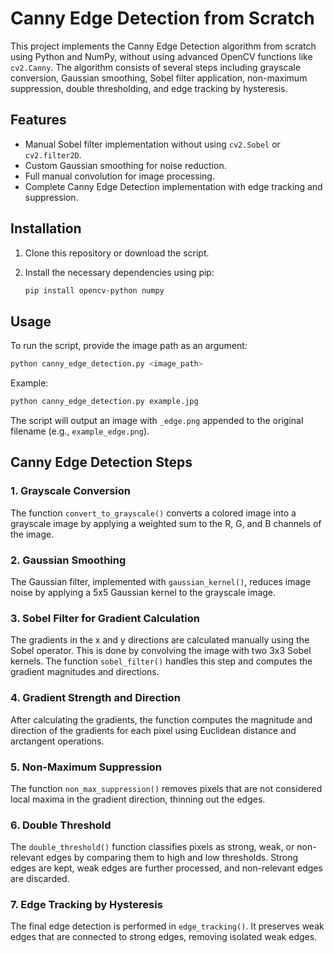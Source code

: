 
# Canny Edge Detection from Scratch

This project implements the Canny Edge Detection algorithm from scratch using Python and NumPy, without using advanced OpenCV functions like `cv2.Canny`. The algorithm consists of several steps including grayscale conversion, Gaussian smoothing, Sobel filter application, non-maximum suppression, double thresholding, and edge tracking by hysteresis.

## Features

- Manual Sobel filter implementation without using `cv2.Sobel` or `cv2.filter2D`.
- Custom Gaussian smoothing for noise reduction.
- Full manual convolution for image processing.
- Complete Canny Edge Detection implementation with edge tracking and suppression.

## Installation

1. Clone this repository or download the script.
2. Install the necessary dependencies using pip:

    ```bash
    pip install opencv-python numpy
    ```

## Usage

To run the script, provide the image path as an argument:

```bash
python canny_edge_detection.py <image_path>
```

Example:

```bash
python canny_edge_detection.py example.jpg
```

The script will output an image with `_edge.png` appended to the original filename (e.g., `example_edge.png`).

## Canny Edge Detection Steps

### 1. Grayscale Conversion

The function `convert_to_grayscale()` converts a colored image into a grayscale image by applying a weighted sum to the R, G, and B channels of the image.

### 2. Gaussian Smoothing

The Gaussian filter, implemented with `gaussian_kernel()`, reduces image noise by applying a 5x5 Gaussian kernel to the grayscale image.

### 3. Sobel Filter for Gradient Calculation

The gradients in the x and y directions are calculated manually using the Sobel operator. This is done by convolving the image with two 3x3 Sobel kernels. The function `sobel_filter()` handles this step and computes the gradient magnitudes and directions.

### 4. Gradient Strength and Direction

After calculating the gradients, the function computes the magnitude and direction of the gradients for each pixel using Euclidean distance and arctangent operations.

### 5. Non-Maximum Suppression

The function `non_max_suppression()` removes pixels that are not considered local maxima in the gradient direction, thinning out the edges.

### 6. Double Threshold

The `double_threshold()` function classifies pixels as strong, weak, or non-relevant edges by comparing them to high and low thresholds. Strong edges are kept, weak edges are further processed, and non-relevant edges are discarded.

### 7. Edge Tracking by Hysteresis

The final edge detection is performed in `edge_tracking()`. It preserves weak edges that are connected to strong edges, removing isolated weak edges.


